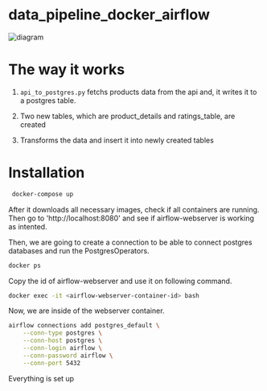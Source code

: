 # data_pipeline_docker_airflow
![diagram](https://github.com/Albayrakengin/data_pipeline_docker_airflow/assets/88938152/7ea2c99b-f07b-49da-95ea-a515ad47c2df)
# The way it works

1. `api_to_postgres.py` fetchs products data from the api and, it writes it to a postgres table.

2. Two new tables, which are product_details and ratings_table, are created

3. Transforms the data and insert it into newly created tables

# Installation
```bash
 docker-compose up
```
After it downloads all necessary images, check if all containers are running. Then go to 'http://localhost:8080' and see if airflow-webserver is working as intented.

Then, we are going to create a connection to be able to connect postgres databases and run the PostgresOperators.

```bash
docker ps
```

Copy the id of airflow-webserver and use it on following command.

```bash
docker exec -it <airflow-webserver-container-id> bash
```

Now, we are inside of the webserver container.

```bash
airflow connections add postgres_default \
    --conn-type postgres \
    --conn-host postgres \
    --conn-login airflow \
    --conn-password airflow \
    --conn-port 5432
```

Everything is set up
